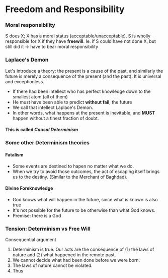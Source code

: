 # Freedom and Responsibility
### Moral responsibility
S does X; X has a moral status (acceptable/unacceptable).
S is wholly responsible for X if they have **freewill**.
Ie. if S could have not done X, but still did it -> have to bear moral responsibility

### Laplace's Demon
Let's introduce a theory: the present is a cause of the past, and similarly the future is merely a consequence of the present (and the past). It is universal and exceptionless.
- If there had been intellect who has perfect knowledge down to the smallest atom (all of them)
- He must have been able to predict **without fail**, the future
- We call that intellect Laplace's Demon.
- In other words, what happens at the present is inevitable, and **MUST** happen without a tinest fraction of doubt.
#### This is called *Causal Determinism*

### Some other Determinism theories
#### Fatalism
- Some events are destined to hapen no matter what we do.
- When we try to avoid those outcomes, the act of escaping itself brings us to the destiny. (Similar to the Merchant of Baghdad).

#### Divine Foreknowledge
- God knows what will happen in the future, since what is known is also true
- It's not possible for the future to be otherwise than what God knows.
- Premise: there is a God

### Tension: Determinism vs Free Will
Consequential argument
1. Determinism is true. Our acts are the consequence of (1) the laws of nature and (2) what happened in the remote past.
2. We cannot decide what had been done before we were born.
3. The laws of nature cannot be violated.
4. Thus



